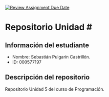 [![Review Assignment Due Date](https://classroom.github.com/assets/deadline-readme-button-22041afd0340ce965d47ae6ef1cefeee28c7c493a6346c4f15d667ab976d596c.svg)](https://classroom.github.com/a/2ayy50q1)
# Repositorio Unidad \#
## Información del estudiante
+ Nombre: Sebastián Pulgarín Castrillón.
+ ID: 000577197  
## Descripción del repositorio
Repositorio Unidad 5 del curso de Programación. 

